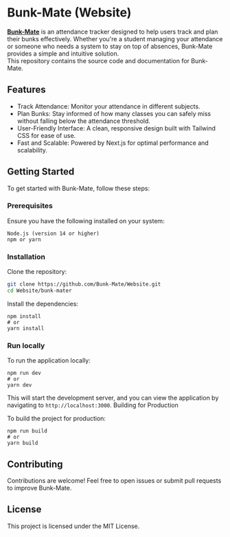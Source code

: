 # Bunk-Mate (Website)

**[Bunk-Mate](https://www.bunkmate.college/lander)** is an attendance tracker designed to help users track and plan their bunks effectively. Whether you're a student managing your attendance or someone who needs a system to stay on top of absences, Bunk-Mate provides a simple and intuitive solution.<br>
This repository contains the source code and documentation for Bunk-Mate.
<br>
## Features
- Track Attendance: Monitor your attendance in different subjects.
- Plan Bunks: Stay informed of how many classes you can safely miss without falling below the attendance threshold.
- User-Friendly Interface: A clean, responsive design built with Tailwind CSS for ease of use.
- Fast and Scalable: Powered by Next.js for optimal performance and scalability.

## Getting Started
To get started with Bunk-Mate, follow these steps:
<br>
### Prerequisites
Ensure you have the following installed on your system:

    Node.js (version 14 or higher)
    npm or yarn

### Installation

Clone the repository:

```bash
git clone https://github.com/Bunk-Mate/Website.git
cd Website/bunk-mater
```
Install the dependencies:
```
npm install
# or
yarn install
```
### Run locally
To run the application locally:
```
npm run dev
# or
yarn dev
```
This will start the development server, and you can view the application by navigating to `http://localhost:3000`.
Building for Production

To build the project for production:
```
npm run build
# or
yarn build
```
## Contributing

Contributions are welcome! Feel free to open issues or submit pull requests to improve Bunk-Mate.
## License

This project is licensed under the MIT License.
